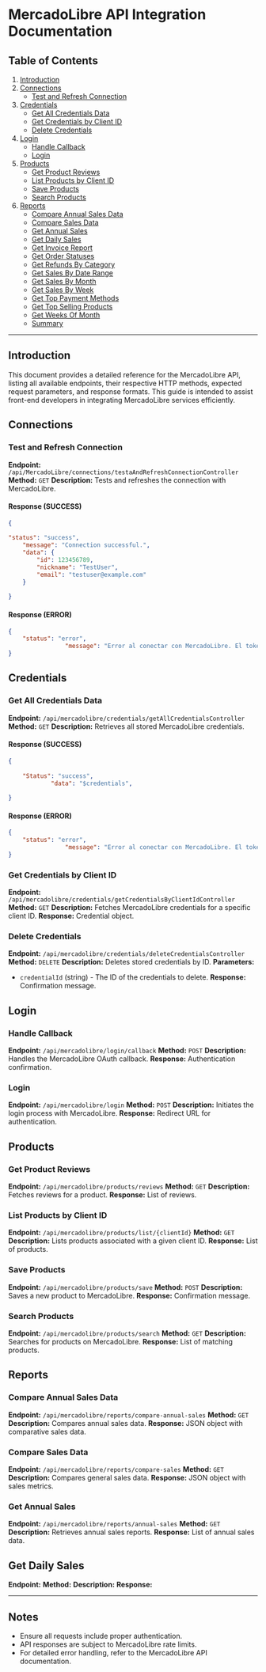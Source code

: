 # MercadoLibre API Integration Documentation

## Table of Contents
1. [Introduction](#introduction)
2. [Connections](#connections)
   - [Test and Refresh Connection](#test-and-refresh-connection)
3. [Credentials](#credentials)
   - [Get All Credentials Data](#get-all-credentials-data)
   - [Get Credentials by Client ID](#get-credentials-by-client-id)
   - [Delete Credentials](#delete-credentials)
4. [Login](#login)
   - [Handle Callback](#handle-callback)
   - [Login](#login-endpoint)
5. [Products](#products)
   - [Get Product Reviews](#get-product-reviews)
   - [List Products by Client ID](#list-products-by-client-id)
   - [Save Products](#save-products)
   - [Search Products](#search-products)
6. [Reports](#reports)
   - [Compare Annual Sales Data](#compare-annual-sales-data)
   - [Compare Sales Data](#compare-sales-data)
   - [Get Annual Sales](#get-annual-sales)
   - [Get Daily Sales](#get-Daily-Sales)
   - [Get Invoice Report](#get-Invoice-Report)
   - [Get Order Statuses](#get-order-statuses)
   - [Get Refunds By Category](#get-refunds-by-category)
   - [Get Sales By Date Range](#get-sales-by-date-range)
   - [Get Sales By Month](#get-sales-by-month)
   - [Get Sales By Week](#get-sales-by-week)
   - [Get Top Payment Methods](#get-top-payment-methods)
   - [Get Top Selling Products](#get-top-selling-productos)
   - [Get Weeks Of Month](#get-weeks-of-month)
   - [Summary](#summary)

---

## Introduction
This document provides a detailed reference for the MercadoLibre API, listing all available endpoints, their respective HTTP methods, expected request parameters, and response formats. This guide is intended to assist front-end developers in integrating MercadoLibre services efficiently.

## Connections
### Test and Refresh Connection
**Endpoint:** `/api/MercadoLibre/connections/testaAndRefreshConnectionController`
**Method:** `GET`
**Description:** Tests and refreshes the connection with MercadoLibre.
#### Response (SUCCESS)

```json
{
    
"status": "success",
    "message": "Connection successful.",
    "data": {
        "id": 123456789,
        "nickname": "TestUser",
        "email": "testuser@example.com"
    }
    
}
```

#### Response (ERROR)

```json
{
    "status": "error",
                "message": "Error al conectar con MercadoLibre. El token podría ser inválido."
}
```

## Credentials
### Get All Credentials Data
**Endpoint:** `/api/mercadolibre/credentials/getAllCredentialsController`
**Method:** `GET`
**Description:** Retrieves all stored MercadoLibre credentials.
#### Response (SUCCESS)

```json
{
    
    "Status": "success",
            "data": "$credentials",
    
}
```

#### Response (ERROR)

```json
{
    "status": "error",
                "message": "Error al conectar con MercadoLibre. El token podría ser inválido."
}
```

### Get Credentials by Client ID
**Endpoint:** `/api/mercadolibre/credentials/getCredentialsByClientIdController`
**Method:** `GET`
**Description:** Fetches MercadoLibre credentials for a specific client ID.
**Response:** Credential object.

### Delete Credentials
**Endpoint:** `/api/mercadolibre/credentials/deleteCredentialsController`
**Method:** `DELETE`
**Description:** Deletes stored credentials by ID.
**Parameters:**
- `credentialId` (string) - The ID of the credentials to delete.
**Response:** Confirmation message.

## Login
### Handle Callback
**Endpoint:** `/api/mercadolibre/login/callback`
**Method:** `POST`
**Description:** Handles the MercadoLibre OAuth callback.
**Response:** Authentication confirmation.

### Login
**Endpoint:** `/api/mercadolibre/login`
**Method:** `POST`
**Description:** Initiates the login process with MercadoLibre.
**Response:** Redirect URL for authentication.

## Products
### Get Product Reviews
**Endpoint:** `/api/mercadolibre/products/reviews`
**Method:** `GET`
**Description:** Fetches reviews for a product.
**Response:** List of reviews.

### List Products by Client ID
**Endpoint:** `/api/mercadolibre/products/list/{clientId}`
**Method:** `GET`
**Description:** Lists products associated with a given client ID.
**Response:** List of products.

### Save Products
**Endpoint:** `/api/mercadolibre/products/save`
**Method:** `POST`
**Description:** Saves a new product to MercadoLibre.
**Response:** Confirmation message.

### Search Products
**Endpoint:** `/api/mercadolibre/products/search`
**Method:** `GET`
**Description:** Searches for products on MercadoLibre.
**Response:** List of matching products.

## Reports
### Compare Annual Sales Data
**Endpoint:** `/api/mercadolibre/reports/compare-annual-sales`
**Method:** `GET`
**Description:** Compares annual sales data.
**Response:** JSON object with comparative sales data.

### Compare Sales Data
**Endpoint:** `/api/mercadolibre/reports/compare-sales`
**Method:** `GET`
**Description:** Compares general sales data.
**Response:** JSON object with sales metrics.

### Get Annual Sales
**Endpoint:** `/api/mercadolibre/reports/annual-sales`
**Method:** `GET`
**Description:** Retrieves annual sales reports.
**Response:** List of annual sales data.

## Get Daily Sales
**Endpoint:**
**Method:**
**Description:**
**Response:**

---

## Notes
- Ensure all requests include proper authentication.
- API responses are subject to MercadoLibre rate limits.
- For detailed error handling, refer to the MercadoLibre API documentation.

